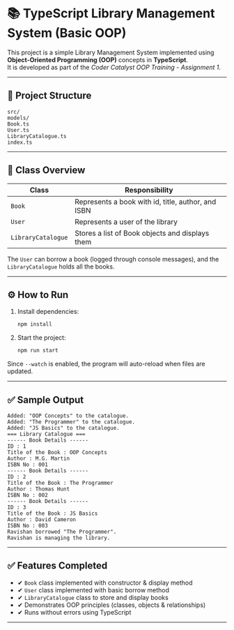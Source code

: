 # 📚 TypeScript Library Management System (Basic OOP)

This project is a simple Library Management System implemented using **Object-Oriented Programming (OOP)** concepts in **TypeScript**.  
It is developed as part of the *Coder Catalyst OOP Training - Assignment 1*.

---


## 📁 Project Structure

```
src/
models/
Book.ts
User.ts
LibraryCatalogue.ts
index.ts
```

---

## 🧩 Class Overview

| Class | Responsibility |
|------|----------------|
| `Book` | Represents a book with id, title, author, and ISBN |
| `User` | Represents a user of the library |
| `LibraryCatalogue` | Stores a list of Book objects and displays them |

The `User` can borrow a book (logged through console messages), and the `LibraryCatalogue` holds all the books.

---

## ⚙️ How to Run

1. Install dependencies:
   ```bash
   npm install
   ```

2. Start the project:
   ```bash
   npm run start
   ```

Since `--watch` is enabled, the program will auto-reload when files are updated.

---

## ✅ Sample Output

```
Added: "OOP Concepts" to the catalogue.
Added: "The Programmer" to the catalogue.
Added: "JS Basics" to the catalogue.
=== Library Catalogue ===
------ Book Details ------
ID : 1
Title of the Book : OOP Concepts
Author : M.G. Martin
ISBN No : 001
------ Book Details ------
ID : 2
Title of the Book : The Programmer
Author : Thomas Hunt
ISBN No : 002
------ Book Details ------
ID : 3
Title of the Book : JS Basics
Author : David Cameron
ISBN No : 003
Ravishan borrowed "The Programmer".
Ravishan is managing the library.
```

---

## ✅ Features Completed

- ✔ `Book` class implemented with constructor & display method
- ✔ `User` class implemented with basic borrow method
- ✔ `LibraryCatalogue` class to store and display books
- ✔ Demonstrates OOP principles (classes, objects & relationships)
- ✔ Runs without errors using TypeScript

---
